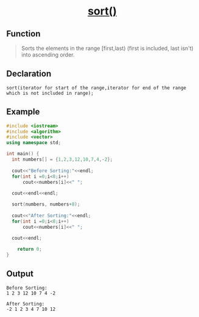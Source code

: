 <h1 align="center"><a href="#">sort() </a></h1>


## Function

>Sorts the elements in the range [first,last)  (first is included, last isn't) into ascending order.

## Declaration

```
sort(iterator for start of the range,iterator for end of the range which is not included in range);
```

## Example

```cpp
#include <iostream>
#include <algorithm>
#include <vector>
using namespace std;

int main() {
  int numbers[] = {1,2,3,12,10,7,4,-2};
  
  cout<<"Before Sorting:"<<endl;  
  for(int i =0;i<8;i++)
      cout<<numbers[i]<<" ";
      
  cout<<endl<<endl;

  sort(numbers, numbers+8);
  
  cout<<"After Sorting:"<<endl;
  for(int i =0;i<8;i++)
      cout<<numbers[i]<<" ";
  
  cout<<endl;

    return 0;
}
```

## Output

```
Before Sorting:
1 2 3 12 10 7 4 -2 

After Sorting:
-2 1 2 3 4 7 10 12 
```
